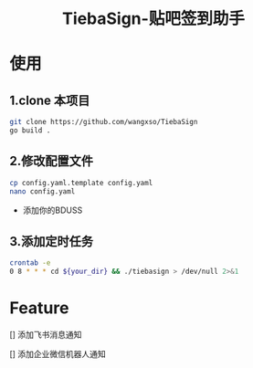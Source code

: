 <h1 align="center">TiebaSign-贴吧签到助手</h1>


# 使用

## 1.clone 本项目
```bash
git clone https://github.com/wangxso/TiebaSign
go build .
```

## 2.修改配置文件
```bash
cp config.yaml.template config.yaml
nano config.yaml
```
- 添加你的BDUSS
## 3.添加定时任务
```bash
crontab -e
0 8 * * * cd ${your_dir} && ./tiebasign > /dev/null 2>&1
```

# Feature

[] 添加飞书消息通知

[] 添加企业微信机器人通知
